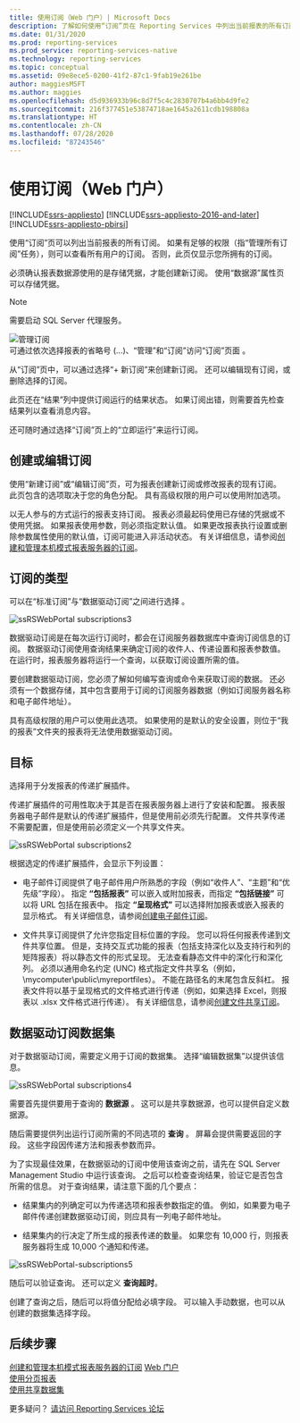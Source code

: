```yaml
---
title: 使用订阅（Web 门户）| Microsoft Docs
description: 了解如何使用“订阅”页在 Reporting Services 中列出当前报表的所有订阅。
ms.date: 01/31/2020
ms.prod: reporting-services
ms.prod_service: reporting-services-native
ms.technology: reporting-services
ms.topic: conceptual
ms.assetid: 09e8ece5-0200-41f2-87c1-9fab19e261be
author: maggiesMSFT
ms.author: maggies
ms.openlocfilehash: d5d936933b96c8d7f5c4c2830707b4a6bb4d9fe2
ms.sourcegitcommit: 216f377451e53874718ae1645a2611cdb198808a
ms.translationtype: HT
ms.contentlocale: zh-CN
ms.lasthandoff: 07/28/2020
ms.locfileid: "87243546"
---
```

# <a name="working-with-subscriptions-web-portal"></a>使用订阅（Web 门户）

[!INCLUDE[ssrs-appliesto](../includes/ssrs-appliesto.md)] [!INCLUDE[ssrs-appliesto-2016-and-later](../includes/ssrs-appliesto-2016-and-later.md)] [!INCLUDE[ssrs-appliesto-pbirsi](../includes/ssrs-appliesto-pbirs.md)]

使用“订阅”页可以列出当前报表的所有订阅。 如果有足够的权限（指“管理所有订阅”任务），则可以查看所有用户的订阅。 否则，此页仅显示您所拥有的订阅。  
  
必须确认报表数据源使用的是存储凭据，才能创建新订阅。 使用“数据源”属性页可以存储凭据。  
  
> [!NOTE]
> 需要启动 SQL Server 代理服务。   
  
![管理订阅](../reporting-services/media/working-with-subscriptions-web-portal/ssrs-manage-subscriptions.png)  
可通过依次选择报表的省略号 (…)、“管理”和“订阅”访问“订阅”页面  。  
  
从“订阅”页中，可以通过选择“+ 新订阅”来创建新订阅。 还可以编辑现有订阅，或删除选择的订阅。  
  
此页还在“结果”列中提供订阅运行的结果状态。 如果订阅出错，则需要首先检查结果列以查看消息内容。 

还可随时通过选择“订阅”页上的“立即运行”来运行订阅。
  
## <a name="creating-or-editing-a-subscription"></a>创建或编辑订阅  
使用“新建订阅”或“编辑订阅”页，可为报表创建新订阅或修改报表的现有订阅。 此页包含的选项取决于您的角色分配。 具有高级权限的用户可以使用附加选项。  
  
以无人参与的方式运行的报表支持订阅。 报表必须最起码使用已存储的凭据或不使用凭据。 如果报表使用参数，则必须指定默认值。 如果更改报表执行设置或删除参数属性使用的默认值，订阅可能进入非活动状态。 有关详细信息，请参阅[创建和管理本机模式报表服务器的订阅](subscriptions/create-and-manage-subscriptions-for-native-mode-report-servers.md)。  
  
## <a name="type-of-subscription"></a>订阅的类型  
可以在“标准订阅”与“数据驱动订阅”之间进行选择 。  
  
![ssRSWebPortal subscriptions3](../reporting-services/media/working-with-subscriptions-web-portal/ssrswebportal-subscriptions3.png)  
   
数据驱动订阅是在每次运行订阅时，都会在订阅服务器数据库中查询订阅信息的订阅。 数据驱动订阅使用查询结果来确定订阅的收件人、传递设置和报表参数值。 在运行时，报表服务器将运行一个查询，以获取订阅设置所需的值。   
  
要创建数据驱动订阅，您必须了解如何编写查询或命令来获取订阅的数据。 还必须有一个数据存储，其中包含要用于订阅的订阅服务器数据（例如订阅服务器名称和电子邮件地址）。  
  
具有高级权限的用户可以使用此选项。 如果使用的是默认的安全设置，则位于“我的报表”文件夹的报表将无法使用数据驱动订阅。  
  
## <a name="destination"></a>目标  
选择用于分发报表的传递扩展插件。   
  
传递扩展插件的可用性取决于其是否在报表服务器上进行了安装和配置。 报表服务器电子邮件是默认的传递扩展插件，但是使用前必须先行配置。 文件共享传递不需要配置，但是使用前必须定义一个共享文件夹。  
  
![ssRSWebPortal subscriptions2](../reporting-services/media/working-with-subscriptions-web-portal/ssrswebportal-subscriptions2.png)  
  
根据选定的传递扩展插件，会显示下列设置：  
  
-   电子邮件订阅提供了电子邮件用户所熟悉的字段（例如“收件人”、“主题”和“优先级”字段）。 指定 **“包括报表”** 可以嵌入或附加报表，而指定 **“包括链接”** 可以将 URL 包括在报表中。 指定 **“呈现格式”** 可以选择附加报表或嵌入报表的显示格式。 有关详细信息，请参阅[创建电子邮件订阅](subscriptions/create-and-manage-subscriptions-for-native-mode-report-servers.md#bkmk_create_email_subscription)。 
  
-   文件共享订阅提供了允许您指定目标位置的字段。 您可以将任何报表传递到文件共享位置。 但是，支持交互式功能的报表（包括支持深化以及支持行和列的矩阵报表）将以静态文件的形式呈现。 无法查看静态文件中的深化行和深化列。 必须以通用命名约定 (UNC) 格式指定文件共享名（例如，\mycomputer\public\myreportfiles）。 不能在路径名的末尾包含反斜杠。 报表文件将以基于呈现格式的文件格式进行传递（例如，如果选择 Excel，则报表以 .xlsx 文件格式进行传递）。  有关详细信息，请参阅[创建文件共享订阅](subscriptions/create-and-manage-subscriptions-for-native-mode-report-servers.md#bkmk_create_fileshare_subscription)。
  
## <a name="data-driven-subscription-dataset"></a>数据驱动订阅数据集  
对于数据驱动订阅，需要定义用于订阅的数据集。 选择“编辑数据集”以提供该信息。  
  
![ssRSWebPortal subscriptions4](../reporting-services/media/working-with-subscriptions-web-portal/ssrswebportal-subscriptions4.png)  
  
需要首先提供要用于查询的 **数据源** 。 这可以是共享数据源，也可以提供自定义数据源。  
  
随后需要提供列出运行订阅所需的不同选项的 **查询** 。 屏幕会提供需要返回的字段。 这些字段因传递方法和报表参数而异。  
  
为了实现最佳效果，在数据驱动的订阅中使用该查询之前，请先在 SQL Server Management Studio 中运行该查询。 之后可以检查查询结果，验证它是否包含所需的信息。 对于查询结果，请注意下面的几个要点：  
  
-   结果集内的列确定可以为传递选项和报表参数指定的值。 例如，如果要为电子邮件传递创建数据驱动订阅，则应具有一列电子邮件地址。  
  
-   结果集内的行决定了所生成的报表传递的数量。 如果您有 10,000 行，则报表服务器将生成 10,000 个通知和传递。  
  
![ssRSWebPortal-subscriptions5](../reporting-services/media/working-with-subscriptions-web-portal/ssrswebportal-subscriptions5.png)  
  
随后可以验证查询。 还可以定义 **查询超时**。  
  
创建了查询之后，随后可以将值分配给必填字段。 可以输入手动数据，也可以从创建的数据集选择字段。 

## <a name="next-steps"></a>后续步骤

[创建和管理本机模式报表服务器的订阅](subscriptions/create-and-manage-subscriptions-for-native-mode-report-servers.md) 
[Web 门户](../reporting-services/web-portal-ssrs-native-mode.md)  
[使用分页报表](working-with-paginated-reports-web-portal.md)  
[使用共享数据集](../reporting-services/work-with-shared-datasets-web-portal.md)

更多疑问？ [请访问 Reporting Services 论坛](https://go.microsoft.com/fwlink/?LinkId=620231)
